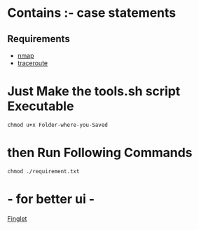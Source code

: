 # Contains :- case statements
## Requirements 
- [nmap](./requirment.txt)
- [traceroute](./requirment.txt)
  
# Just Make the tools.sh script Executable
`chmod u+x Folder-where-you-Saved`
# then  Run Following Commands
`chmod ./requirement.txt`
# - for better ui - 
 [Finglet](./requirement.txt)